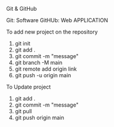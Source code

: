 

Git & GitHub

Git: Software
GitHUb: Web APPLICATION


To add new project on the repository
1. git init 
2. git add .
3. git commit -m "message"
4. git branch -M main
5. git remote add origin link
6. git push -u origin main


To Update project

1. git add .
2. git commit -m "message"
3. git pull 
4. git push origin main
